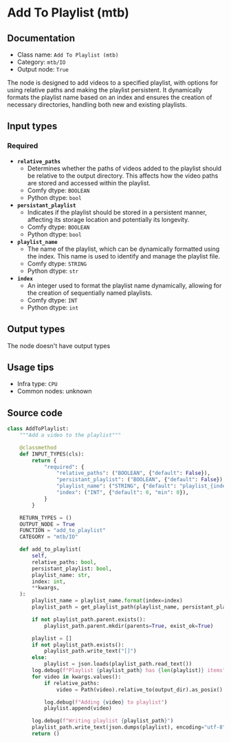 # Add To Playlist (mtb)
## Documentation
- Class name: `Add To Playlist (mtb)`
- Category: `mtb/IO`
- Output node: `True`

The node is designed to add videos to a specified playlist, with options for using relative paths and making the playlist persistent. It dynamically formats the playlist name based on an index and ensures the creation of necessary directories, handling both new and existing playlists.
## Input types
### Required
- **`relative_paths`**
    - Determines whether the paths of videos added to the playlist should be relative to the output directory. This affects how the video paths are stored and accessed within the playlist.
    - Comfy dtype: `BOOLEAN`
    - Python dtype: `bool`
- **`persistant_playlist`**
    - Indicates if the playlist should be stored in a persistent manner, affecting its storage location and potentially its longevity.
    - Comfy dtype: `BOOLEAN`
    - Python dtype: `bool`
- **`playlist_name`**
    - The name of the playlist, which can be dynamically formatted using the index. This name is used to identify and manage the playlist file.
    - Comfy dtype: `STRING`
    - Python dtype: `str`
- **`index`**
    - An integer used to format the playlist name dynamically, allowing for the creation of sequentially named playlists.
    - Comfy dtype: `INT`
    - Python dtype: `int`
## Output types
The node doesn't have output types
## Usage tips
- Infra type: `CPU`
- Common nodes: unknown


## Source code
```python
class AddToPlaylist:
    """Add a video to the playlist"""

    @classmethod
    def INPUT_TYPES(cls):
        return {
            "required": {
                "relative_paths": ("BOOLEAN", {"default": False}),
                "persistant_playlist": ("BOOLEAN", {"default": False}),
                "playlist_name": ("STRING", {"default": "playlist_{index:04d}"}),
                "index": ("INT", {"default": 0, "min": 0}),
            }
        }

    RETURN_TYPES = ()
    OUTPUT_NODE = True
    FUNCTION = "add_to_playlist"
    CATEGORY = "mtb/IO"

    def add_to_playlist(
        self,
        relative_paths: bool,
        persistant_playlist: bool,
        playlist_name: str,
        index: int,
        **kwargs,
    ):
        playlist_name = playlist_name.format(index=index)
        playlist_path = get_playlist_path(playlist_name, persistant_playlist)

        if not playlist_path.parent.exists():
            playlist_path.parent.mkdir(parents=True, exist_ok=True)

        playlist = []
        if not playlist_path.exists():
            playlist_path.write_text("[]")
        else:
            playlist = json.loads(playlist_path.read_text())
        log.debug(f"Playlist {playlist_path} has {len(playlist)} items")
        for video in kwargs.values():
            if relative_paths:
                video = Path(video).relative_to(output_dir).as_posix()

            log.debug(f"Adding {video} to playlist")
            playlist.append(video)

        log.debug(f"Writing playlist {playlist_path}")
        playlist_path.write_text(json.dumps(playlist), encoding="utf-8")
        return ()

```
